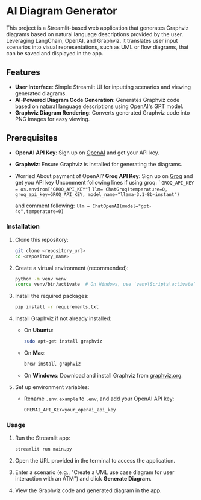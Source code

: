 # AI Diagram Generator

This project is a Streamlit-based web application that generates Graphviz diagrams based on natural language descriptions provided by the user. Leveraging LangChain, OpenAI, and Graphviz, it translates user input scenarios into visual representations, such as UML or flow diagrams, that can be saved and displayed in the app.

## Features
- **User Interface**: Simple Streamlit UI for inputting scenarios and viewing generated diagrams.
- **AI-Powered Diagram Code Generation**: Generates Graphviz code based on natural language descriptions using OpenAI's GPT model.
- **Graphviz Diagram Rendering**: Converts generated Graphviz code into PNG images for easy viewing.

## Prerequisites
- **OpenAI API Key**: Sign up on [OpenAI](https://openai.com/) and get your API key.
- **Graphviz**: Ensure Graphviz is installed for generating the diagrams.
- Worried About payment of OpenAI? 
    **Groq API Key**: Sign up on [Groq](https://console.groq.com/keys) and get you API key
    Uncomment following lines if using groq:
        `
        ```GROQ_API_KEY = os.environ["GROQ_API_KEY"]```
        ```llm= ChatGroq(temperature=0, groq_api_key=GROQ_API_KEY, model_name="llama-3.1-8b-instant")```

    and comment following:
    ```llm = ChatOpenAI(model="gpt-4o",temperature=0)``` 

### Installation

1. Clone this repository:
    ```bash
    git clone <repository_url>
    cd <repository_name>
    ```

2. Create a virtual environment (recommended):
    ```bash
    python -m venv venv
    source venv/bin/activate  # On Windows, use `venv\Scripts\activate`
    ```

3. Install the required packages:
    ```bash
    pip install -r requirements.txt
    ```

4. Install Graphviz if not already installed:
    - On **Ubuntu**:
        ```bash
        sudo apt-get install graphviz
        ```
    - On **Mac**:
        ```bash
        brew install graphviz
        ```
    - On **Windows**:
        Download and install Graphviz from [graphviz.org](https://graphviz.org/download/).

5. Set up environment variables:
    - Rename `.env.example` to `.env`, and add your OpenAI API key:
        ```env
        OPENAI_API_KEY=your_openai_api_key
        ```

### Usage

1. Run the Streamlit app:
    ```bash
    streamlit run main.py
    ```

2. Open the URL provided in the terminal to access the application.

3. Enter a scenario (e.g., "Create a UML use case diagram for user interaction with an ATM") and click **Generate Diagram**.

4. View the Graphviz code and generated diagram in the app.